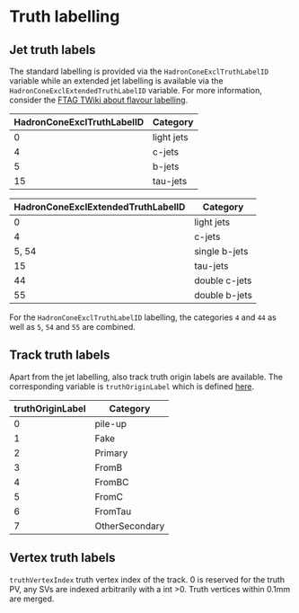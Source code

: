 # Truth labelling

## Jet truth labels
The standard labelling is provided via the `HadronConeExclTruthLabelID` variable while an extended jet labelling is available via the `HadronConeExclExtendedTruthLabelID` variable.
For more information, consider the [FTAG TWiki about flavour labelling](https://twiki.cern.ch/twiki/bin/view/AtlasProtected/FlavourTaggingLabeling).

| HadronConeExclTruthLabelID | Category         |
| -------------------------- | ---------------- |
| 0                          | light jets       |
| 4                          | c-jets           |
| 5                          | b-jets    |
| 15                         | tau-jets         |

| HadronConeExclExtendedTruthLabelID | Category         |
| ---------------------------------- | ---------------- |
| 0                                  | light jets       |
| 4                                  | c-jets           |
| 5, 54                              | single b-jets    |
| 15                                 | tau-jets         |
| 44                                 | double c-jets    |
| 55                                 | double b-jets    |

For the `HadronConeExclTruthLabelID` labelling, the categories `4` and `44` as well as `5`, `54` and `55` are combined.

## Track truth labels

Apart from the jet labelling, also track truth origin labels are available.
The corresponding variable is `truthOriginLabel` which is defined [here](https://acode-browser1.usatlas.bnl.gov/lxr/source/athena/PhysicsAnalysis/TrackingID/InDetTrackSystematicsTools/InDetTrackSystematicsTools/InDetTrackTruthOriginDefs.h#0137).

| truthOriginLabel | Category         |
| ---------------- | ---------------- |
| 0                          | pile-up       |
| 1                          | Fake       |
| 2                          | Primary       |
| 3                          | FromB       |
| 4                          | FromBC       |
| 5                          | FromC       |
| 6                          | FromTau       |
| 7                          | OtherSecondary       |


## Vertex truth labels

`truthVertexIndex` truth vertex index of the track. 0 is reserved for the truth PV, any SVs are indexed arbitrarily with a int >0. Truth vertices within 0.1mm are merged.